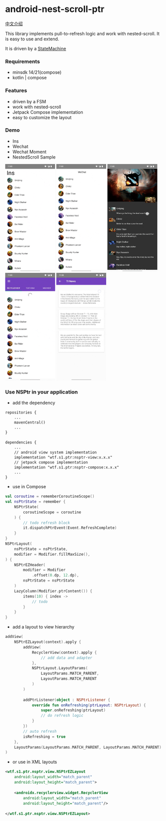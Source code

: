 # android-nest-scroll-ptr

[中文介绍](https://github.com/s1rius/android-nest-scroll-ptr/blob/master/README_CN.md)

This library implements pull-to-refresh logic and work with nested-scroll. It is easy to use and extend.

It is driven by a [StateMachine](https://github.com/Tinder/StateMachine)

### Requirements

- minsdk 14/21(compose)
- kotlin | compose

### Features

- driven by a FSM
- work with nested-scroll
- Jetpack Compose implementation
- easy to customize the layout


### Demo

- Ins
- Wechat
- Wechat Moment
- NestedScroll Sample

<div>

<img src="https://github.com/s1rius/android-nest-scroll-ptr/blob/master/doc/ins.gif" width="160" height="346" />
<img src="https://github.com/s1rius/android-nest-scroll-ptr/blob/master/doc/wechat.gif" width="160" height="346" />
<img src="https://github.com/s1rius/android-nest-scroll-ptr/blob/master/doc/moment.gif" width="160" height="346" />
<img src="https://github.com/s1rius/android-nest-scroll-ptr/blob/master/doc/tab.gif" width="160" height="346" />
<img src="https://github.com/s1rius/android-nest-scroll-ptr/blob/master/doc/nestedscroll.gif" width="160" height="346" />
	
</div>	

### Use NSPtr in your application

- add the dependency

```
repositories {
    ...
    mavenCentral()
    ...
}

dependencies {
    ...
    // android view system implementation
    implementation "wtf.s1.ptr:nsptr-view:x.x.x"
    // jetpack compose implementation
    implementation "wtf.s1.ptr:nsptr-compose:x.x.x"
    ...
}
```

- use in Compose

```kotlin
val coroutine = rememberCoroutineScope()
val nsPtrState = remember {
    NSPtrState(
        coroutineScope = coroutine
    ) {
        // todo refresh block
        it.dispatchPtrEvent(Event.RefreshComplete)
    }
}
NSPtrLayout(
    nsPtrState = nsPtrState,
    modifier = Modifier.fillMaxSize(),
) {
    NSPtrEZHeader(
        modifier = Modifier
            .offset(0.dp, 12.dp),
        nsPtrState = nsPtrState
    )
    LazyColumn(Modifier.ptrContent()) {
        items(10) { index ->
            // todo
        }
    }
}
```

- add a layout to view hierarchy

```kotlin
addView(
    NSPtrEZLayout(context).apply {
        addView(
            RecyclerView(context).apply {
                // add data and adapter
            },
            NSPtrLayout.LayoutParams(
                LayoutParams.MATCH_PARENT, 
                LayoutParams.MATCH_PARENT
            )
        )

        addPtrListener(object : NSPtrListener {
            override fun onRefreshing(ptrLayout: NSPtrLayout) {
                super.onRefreshing(ptrLayout)
                // do refresh logic
            }
        })
		// auto refresh
		isRefreshing = true
    },
    LayoutParams(LayoutParams.MATCH_PARENT, LayoutParams.MATCH_PARENT)
)
```

- or use in XML layouts

```xml
<wtf.s1.ptr.nsptr.view.NSPtrEZLayout
    android:layout_width="match_parent"
    android:layout_height="match_parent">

    <androidx.recyclerview.widget.RecyclerView
        android:layout_width="match_parent"
        android:layout_height="match_parent"/>

</wtf.s1.ptr.nsptr.view.NSPtrEZLayout>
```